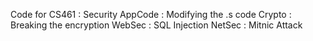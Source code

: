 Code for CS461 : Security
AppCode : Modifying the .s code
Crypto : Breaking the encryption
WebSec : SQL Injection
NetSec : Mitnic Attack
